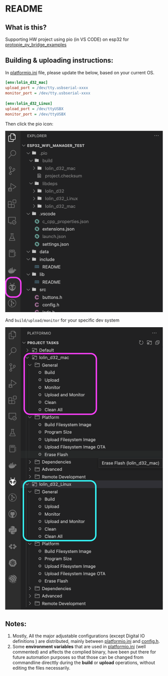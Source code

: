 # README

## What is this?

Supporting HW project using pio (in VS CODE) on esp32 for [protopie_py_bridge_examples](https://github.com/OpenProphetLabGMBH/protopie_py_bridge_examples/tree/master/python_mqtt_bridge)

## Building & uploading instructions:

In [platformio.ini](https://github.com/OpenProphetLabGMBH/demo_esp32_base/blob/main/platformio.ini) file, please update the below, based on your current OS.
```ini
[env:lolin_d32_mac]
upload_port = /dev/tty.usbserial-xxxx
monitor_port = /dev/tty.usbserial-xxxx

[env:lolin_d32_Linux]
upload_port = /dev/ttyUSBX
monitor_port = /dev/ttyUSBX
```

Then click the pio icon:

![nav 0](/Assets/nav0.png)

And `build/upload/monitor` for your specific dev system

![nav 1](/Assets/nav1.png)

## Notes:

1. Mostly, All the major adjustable configurations (except Digital IO definitions ) are distributed, mainly between [platformio.ini](https://github.com/OpenProphetLabGMBH/demo_esp32_base/blob/main/platformio.ini) and [config.h](https://github.com/OpenProphetLabGMBH/demo_esp32_base/blob/main/src/config.h).
2. Some __environment variables__ that are used in [platformio.ini](https://github.com/OpenProphetLabGMBH/demo_esp32_base/blob/main/platformio.ini) (well commented) and affects the complied binary, have been put there for future automation purposes so that those can be changed from commandline directtly during the __build__ or __upload__ operations, without editing the files necessarily.